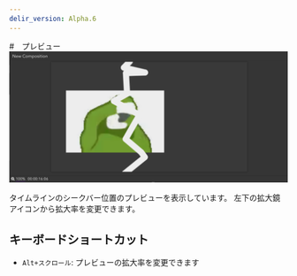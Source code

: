 ```yaml
---
delir_version: Alpha.6
---
```


#　プレビュー
![screenshot](../assets/usage/preview.png)

タイムラインのシークバー位置のプレビューを表示しています。
左下の拡大鏡アイコンから拡大率を変更できます。

## キーボードショートカット

- `Alt+スクロール`: プレビューの拡大率を変更できます
